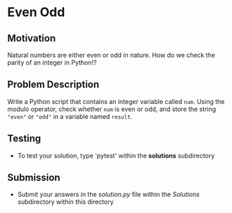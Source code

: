 # Even Odd

## Motivation
Natural numbers are either even or odd in nature. How do we check the parity of an integer in Python!?

## Problem Description
Write a Python script that contains an integer variable called `num`.
Using the modulo operator, check whether `num` is even or odd, and store the string 
`"even"` or `"odd"` in a variable named `result`.

## Testing
* To test your solution, type 'pytest' within the **solutions** subdirectory

## Submission
* Submit your answers in the *solution.py* file within the *Solutions* subdirectory within this directory
